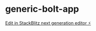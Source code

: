 # generic-bolt-app

[Edit in StackBlitz next generation editor ⚡️](https://stackblitz.com/~/github.com/alexbonti/generic-bolt-app)
